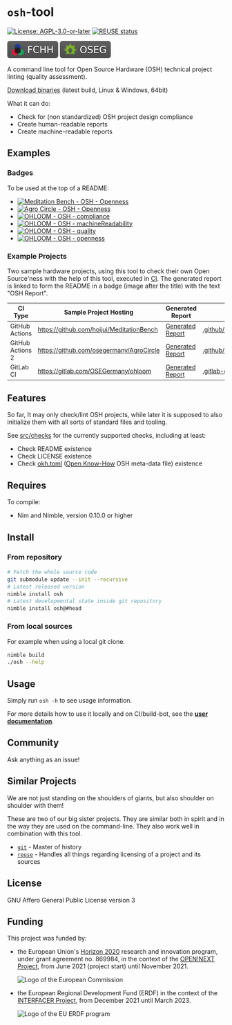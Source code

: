<!--
SPDX-FileCopyrightText: 2021 - 2023 Robin Vobruba <hoijui.quaero@gmail.com>

SPDX-License-Identifier: CC0-1.0
-->

# `osh`-tool

[![License: AGPL-3.0-or-later](
    https://img.shields.io/badge/License-AGPL%20v3+-blue.svg)](
    https://www.gnu.org/licenses/agpl-3.0)
[![REUSE status](
    https://api.reuse.software/badge/github.com/hoijui/osh-tool)](
    https://api.reuse.software/info/github.com/hoijui/osh-tool)

[![In cooperation with FabCity Hamburg](
    https://raw.githubusercontent.com/osegermany/tiny-files/master/res/media/img/badge-fchh.svg)](
    https://fabcity.hamburg/)
[![In cooperation with Open Source Ecology Germany](
    https://raw.githubusercontent.com/osegermany/tiny-files/master/res/media/img/badge-oseg.svg)](
    https://opensourceecology.de)

A command line tool for Open Source Hardware (OSH)
technical project linting (quality assessment).

[Download binaries](https://hoijui.github.io/osh-tool/)
(latest build, Linux & Windows, 64bit)

What it can do:

- Check for (non standardized) OSH project design compliance
- Create human-readable reports
- Create machine-readable reports

## Examples

### Badges

To be used at the top of a README:

- [![Meditation Bench - OSH - Openness](
    https://hoijui.github.io/MeditationBench/osh-badge-openness.svg)](
    https://hoijui.github.io/MeditationBench/osh-report.html)
- [![Agro Circle - OSH - Openness](
    https://osegermany.github.io/AgroCircle/osh-badge-openness.svg)](
    https://osegermany.github.io/AgroCircle/osh-report.html)
- [![OHLOOM - OSH - compliance](
    https://osegermany.gitlab.io/ohloom/osh-badge-compliance.svg)](
    <https://osegermany.gitlab.io/ohloom/osh-report.html>)
- [![OHLOOM - OSH - machineReadability](
    https://osegermany.gitlab.io/ohloom/osh-badge-machineReadability.svg)](
    <https://osegermany.gitlab.io/ohloom/osh-report.html>)
- [![OHLOOM - OSH - quality](
    https://osegermany.gitlab.io/ohloom/osh-badge-quality.svg)](
    <https://osegermany.gitlab.io/ohloom/osh-report.html>)
- [![OHLOOM - OSH - openness](
    https://osegermany.gitlab.io/ohloom/osh-badge-openness.svg)](
    <https://osegermany.gitlab.io/ohloom/osh-report.html>)

### Example Projects

Two sample hardware projects,
using this tool to check their own Open Source'ness
with the help of this tool,
executed in [CI](https://en.wikipedia.org/wiki/Continuous_integration).
The generated report is linked to form the README in a badge
(image after the title) with the text "OSH Report".

| CI Type | Sample Project Hosting | Generated Report | CI Script |
| --- | ------ | --- | --- |
| GitHub Actions | <https://github.com/hoijui/MeditationBench> | [Generated Report](https://hoijui.github.io/MeditationBench/osh-report.html) | [.github/workflows/check.yml](https://github.com/hoijui/MeditationBench/blob/master/.github/workflows/check.yml) |
| GitHub Actions 2 | <https://github.com/osegermany/AgroCircle> | [Generated Report](https://osegermany.github.io/AgroCircle/osh-report.html) | [.github/workflows/check.yml](https://github.com/osegermany/AgroCircle/blob/master/.github/workflows/check.yml) |
| GitLab CI | <https://gitlab.com/OSEGermany/ohloom> | [Generated Report](https://osegermany.gitlab.io/ohloom/osh-report.html) | [.gitlab-ci.yml](https://gitlab.com/OSEGermany/ohloom/-/blob/master/.gitlab-ci.yml) |

## Features

So far, It may only check/lint OSH projects,
while later it is supposed to also initialize them
with all sorts of standard files and tooling.

See [src/checks](src/checks) for the currently supported checks,
including at least:

* Check README existence
* Check LICENSE existence
* Check [okh.toml](https://github.com/OPEN-NEXT/OKH-LOSH/blob/master/OKH-LOSH.ttl)
  ([Open Know-How](https://openknowhow.org) OSH meta-data file) existence

## Requires

To compile:

* Nim and Nimble, version 0.10.0 or higher

## Install

### From repository

```sh
# Fetch the whole source code
git submodule update --init --recursive
# Latest released version
nimble install osh
# Latest developmental state inside git repository
nimble install osh@#head
```

### From local sources

For example when using a local git clone.

```sh
nimble build
./osh --help
```

## Usage

Simply run `osh -h` to see usage information.

For more details how to use it locally and on CI/build-bot,
see the [**user documentation**](doc/user/README.md).

## Community

Ask anything as an issue!

## Similar Projects

We are not just standing on the shoulders of giants,
but also shoulder on shoulder with them!

These are two of our big sister projects.
They are similar both in spirit
and in the way they are used on the command-line.
They also work well in combination with this tool.

* [`git`](https://git-scm.com/) -
  Master of history
* [`reuse`](https://git.fsfe.org/reuse/tool) -
  Handles all things regarding licensing of a project and its sources

## License

GNU Affero General Public License version 3

## Funding

This project was funded by:

* the European Union's [Horizon 2020](
      https://research-and-innovation.ec.europa.eu/funding/funding-opportunities/funding-programmes-and-open-calls/horizon-2020_en)
  research and innovation program,
  under grant agreement no. 869984,
  in the context of the [OPEN!NEXT Project](https://opennext.eu/),
  from June 2021 (project start)
  until November 2021.

  ![Logo of the European Commission](
      https://www.polemermediterranee.com/var/website/storage/images/media/images/european-commission-logo.png/422174-1-fre-FR/european-commission-logo.PNG_reference.png)

* the European Regional Development Fund (ERDF)
  in the context of the [INTERFACER Project](https://www.interfacerproject.eu/),
  from December 2021
  until March 2023.

  ![Logo of the EU ERDF program](
      https://cloud.fabcity.hamburg/s/TopenKEHkWJ8j5P/download/logo-eu-erdf.png)
